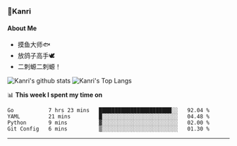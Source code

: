 ### 🌱Kanri
#### About Me
- 摸鱼大师🐟
- 放鸽子高手🕊
- 二刺螈二刺螈！

![Kanri's github stats](https://github-readme-stats.vercel.app/api?username=Yiwen-Chan&show_icons=true&theme=vue&line_height=20)
![Kanri's Top Langs](https://github-readme-stats.vercel.app/api/top-langs/?username=Yiwen-Chan&layout=compact&theme=vue&card_width=270)

📊 **This week I spent my time on**
<!--START_SECTION:waka-->
```text
Go           7 hrs 23 mins   ███████████████████████░░   92.04 % 
YAML         21 mins         █░░░░░░░░░░░░░░░░░░░░░░░░   04.48 % 
Python       9 mins          ▓░░░░░░░░░░░░░░░░░░░░░░░░   02.00 % 
Git Config   6 mins          ▒░░░░░░░░░░░░░░░░░░░░░░░░   01.30 % 
```
<!--END_SECTION:waka-->

***

